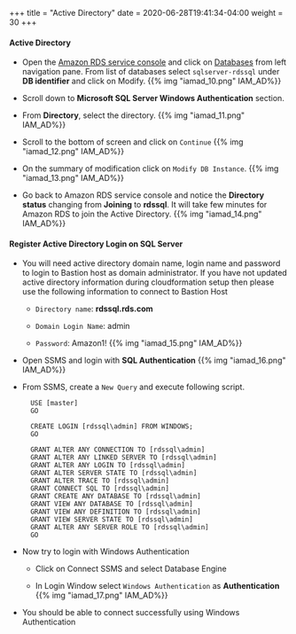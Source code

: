 +++
title = "Active Directory"
date = 2020-06-28T19:41:34-04:00
weight = 30
+++

#### **Active Directory**

* Open the [Amazon RDS  service console](https://console.aws.amazon.com/rds/home?region=us-east-1) and click on [Databases](https://console.aws.amazon.com/rds/home?region=us-east-1#databases:) from left navigation pane. From list of databases select `sqlserver-rdssql` under **DB identifier** and click on Modify.
{{% img "iamad_10.png" IAM_AD%}}

* Scroll down to **Microsoft SQL Server Windows Authentication** section.

* From **Directory**, select the directory. 
{{% img "iamad_11.png" IAM_AD%}}

* Scroll to the bottom of screen and click on `Continue`
{{% img "iamad_12.png" IAM_AD%}}

* On the summary of modification click on `Modify DB Instance`.
{{% img "iamad_13.png" IAM_AD%}}

* Go back to Amazon RDS service console and notice the **Directory status** changing from **Joining** to **rdssql**. It will take few minutes for Amazon RDS to join the Active Directory.
{{% img "iamad_14.png" IAM_AD%}}

#### **Register Active Directory Login on SQL Server**

* You will need active directory domain name, login name and password to login to Bastion host as domain administrator. If you have not updated active directory information during cloudformation setup then please use the following information to connect to Bastion Host

    * `Directory name`: **rdssql.rds.com**
    
    * `Domain Login Name`: admin

    * `Password`: Amazon1!
{{% img "iamad_15.png" IAM_AD%}}

* Open SSMS and login with **SQL Authentication**
{{% img "iamad_16.png" IAM_AD%}}

* From SSMS, create a `New Query` and execute following script.

        USE [master]
        GO

        CREATE LOGIN [rdssql\admin] FROM WINDOWS;
        GO

        GRANT ALTER ANY CONNECTION TO [rdssql\admin]
        GRANT ALTER ANY LINKED SERVER TO [rdssql\admin]
        GRANT ALTER ANY LOGIN TO [rdssql\admin]
        GRANT ALTER SERVER STATE TO [rdssql\admin]
        GRANT ALTER TRACE TO [rdssql\admin]
        GRANT CONNECT SQL TO [rdssql\admin]
        GRANT CREATE ANY DATABASE TO [rdssql\admin]
        GRANT VIEW ANY DATABASE TO [rdssql\admin]
        GRANT VIEW ANY DEFINITION TO [rdssql\admin]
        GRANT VIEW SERVER STATE TO [rdssql\admin]
        GRANT ALTER ANY SERVER ROLE TO [rdssql\admin]
        GO

* Now try to login with Windows Authentication

    * Click on Connect SSMS and select Database Engine

    * In Login Window select `Windows Authentication` as **Authentication** 
    {{% img "iamad_17.png" IAM_AD%}}

* You should be able to connect successfully using Windows Authentication